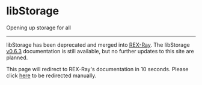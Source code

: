 # libStorage

Opening up storage for all

---

libStorage has been deprecated and merged into
[REX-Ray](https://rexray.thecodeteam.com/). The libStorage
[v0.6.3](http://libstorage.readthedocs.io/en/v0.6.3/) documentation
is still available, but no further updates to this site are planned.

This page will redirect to REX-Ray's documentation in 10 seconds. Please
click [here](http://rexray.readthedocs.io) to be redirected manually.

<meta http-equiv="refresh" content="10; URL='http://rexray.readthedocs.io'">
